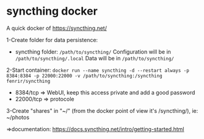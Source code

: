 # syncthing docker

A quick docker of https://syncthing.net/

1-Create folder for data persistence:

 - syncthing folder: `/path/to/syncthing/`
Configuration will be in `/path/to/syncthing/.local`
Data will be in `/path/to/syncthing/`

2-Start container: `docker run --name syncthing -d --restart always -p 8384:8384 -p 22000:22000 -v /path/to/syncthing:/syncthing fenrir/syncthing`

 - 8384/tcp => WebUI, keep this access private and add a good password
 - 22000/tcp => protocole

3-Create "shares" in "~/" (from the docker point of view it's /syncthing/), ie: ~/photos

=>documentation: https://docs.syncthing.net/intro/getting-started.html
